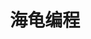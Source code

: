 ﻿---
id: 143
title: "海龟编程"
weight: 143
version: "18.04.1"
updateTime: "2022-09-23T16:49:56"
debName: "http://113.24.212.22:8090/upload/file/kturtle_18.04.1-edu3_loongarch64.deb"
debSize: "1.9 MB"
command: "kturtle -qwindowtitle"
---
